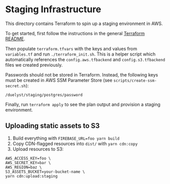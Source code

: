 # Staging Infrastructure

This directory contains Terraform to spin up a staging environment in AWS.

To get started, first follow the instructions in the general [Terraform README](../README.md).

Then populate `terraform.tfvars` with the keys and values from `variables.tf` and run `./terraform_init.sh`. This
is a helper script which automatically references the `config.aws.tfbackend` and `config.s3.tfbackend` files we created
previously.

Passwords should not be stored in Terraform. Instead, the following keys must be created in AWS
SSM Parameter Store (see `scripts/create-ssm-secret.sh`):

```
/duelyst/staging/postgres/password
```

Finally, run `terraform apply` to see the plan output and provision a staging environment.

## Uploading static assets to S3

1. Build everything with `FIREBASE_URL=foo yarn build`
2. Copy CDN-flagged resources into `dist/` with `yarn cdn:copy`
3. Upload resources to S3:

```
AWS_ACCESS_KEY=foo \
AWS_SECRET_KEY=bar \
AWS_REGION=baz \
S3_ASSETS_BUCKET=your-bucket-name \
yarn cdn:upload:staging
```
